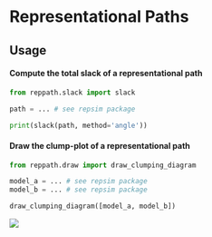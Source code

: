 # Representational Paths

## Usage

#### Compute the total slack of a representational path

```python
from reppath.slack import slack

path = ... # see repsim package

print(slack(path, method='angle'))
```

#### Draw the clump-plot of a representational path

```python
from reppath.draw import draw_clumping_diagram

model_a = ... # see repsim package
model_b = ... # see repsim package

draw_clumping_diagram([model_a, model_b])
```

![](docs/img/clump-sketch.png)
